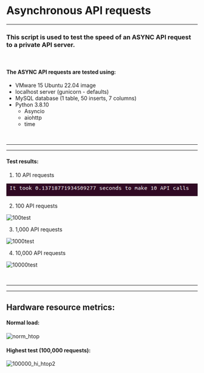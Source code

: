 

# Asynchronous API requests 
----

### This script is used to test the speed of an ASYNC API request to a private API server. 

<br>

#### The ASYNC API requests are tested using:
- VMware 15 Ubuntu 22.04 image
- localhost server (gunicorn - defaults)
- MySQL database (1 table, 50 inserts, 7 columns)
- Python 3.8.10
    - Asyncio
    - aiohttp
    - time

<br>

---
---

#### Test results:

1. 10 API requests

![Alt text](tests/results_tests/10test.PNG)

2. 100 API requests

![100test](https://user-images.githubusercontent.com/52839097/217370521-40628c48-20cb-4a18-9e1b-b885b3f57071.PNG)

3. 1,000 API requests

![1000test](https://user-images.githubusercontent.com/52839097/217370570-d0a1b4a2-1e19-45ad-8520-3f93382955bb.PNG)

4. 10,000 API requests

![10000test](https://user-images.githubusercontent.com/52839097/217370625-ec11cf08-38fd-4a9e-9800-2170e75ddf78.PNG)

<br>

---
---

## Hardware resource metrics:

#### Normal load:
![norm_htop](https://user-images.githubusercontent.com/52839097/217370999-c3f275c5-4d8a-45fa-8787-77ea1aa1f050.PNG)


#### Highest test (100,000 requests):
![100000_hi_htop2](https://user-images.githubusercontent.com/52839097/217371784-df3f803a-1d90-4859-83aa-f3ce04230a16.PNG)


